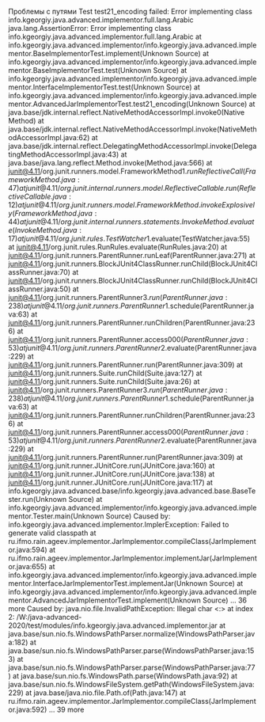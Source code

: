 Проблемы с путями
Test test21_encoding failed: Error implementing class info.kgeorgiy.java.advanced.implementor.full.lang.Arabic
java.lang.AssertionError: Error implementing class info.kgeorgiy.java.advanced.implementor.full.lang.Arabic
    at info.kgeorgiy.java.advanced.implementor/info.kgeorgiy.java.advanced.implementor.BaseImplementorTest.implement(Unknown Source)
    at info.kgeorgiy.java.advanced.implementor/info.kgeorgiy.java.advanced.implementor.BaseImplementorTest.test(Unknown Source)
    at info.kgeorgiy.java.advanced.implementor/info.kgeorgiy.java.advanced.implementor.InterfaceImplementorTest.test(Unknown Source)
    at info.kgeorgiy.java.advanced.implementor/info.kgeorgiy.java.advanced.implementor.AdvancedJarImplementorTest.test21_encoding(Unknown Source)
    at java.base/jdk.internal.reflect.NativeMethodAccessorImpl.invoke0(Native Method)
    at java.base/jdk.internal.reflect.NativeMethodAccessorImpl.invoke(NativeMethodAccessorImpl.java:62)
    at java.base/jdk.internal.reflect.DelegatingMethodAccessorImpl.invoke(DelegatingMethodAccessorImpl.java:43)
    at java.base/java.lang.reflect.Method.invoke(Method.java:566)
    at junit@4.11/org.junit.runners.model.FrameworkMethod$1.runReflectiveCall(FrameworkMethod.java:47)
    at junit@4.11/org.junit.internal.runners.model.ReflectiveCallable.run(ReflectiveCallable.java:12)
    at junit@4.11/org.junit.runners.model.FrameworkMethod.invokeExplosively(FrameworkMethod.java:44)
    at junit@4.11/org.junit.internal.runners.statements.InvokeMethod.evaluate(InvokeMethod.java:17)
    at junit@4.11/org.junit.rules.TestWatcher$1.evaluate(TestWatcher.java:55)
    at junit@4.11/org.junit.rules.RunRules.evaluate(RunRules.java:20)
    at junit@4.11/org.junit.runners.ParentRunner.runLeaf(ParentRunner.java:271)
    at junit@4.11/org.junit.runners.BlockJUnit4ClassRunner.runChild(BlockJUnit4ClassRunner.java:70)
    at junit@4.11/org.junit.runners.BlockJUnit4ClassRunner.runChild(BlockJUnit4ClassRunner.java:50)
    at junit@4.11/org.junit.runners.ParentRunner$3.run(ParentRunner.java:238)
    at junit@4.11/org.junit.runners.ParentRunner$1.schedule(ParentRunner.java:63)
    at junit@4.11/org.junit.runners.ParentRunner.runChildren(ParentRunner.java:236)
    at junit@4.11/org.junit.runners.ParentRunner.access$000(ParentRunner.java:53)
    at junit@4.11/org.junit.runners.ParentRunner$2.evaluate(ParentRunner.java:229)
    at junit@4.11/org.junit.runners.ParentRunner.run(ParentRunner.java:309)
    at junit@4.11/org.junit.runners.Suite.runChild(Suite.java:127)
    at junit@4.11/org.junit.runners.Suite.runChild(Suite.java:26)
    at junit@4.11/org.junit.runners.ParentRunner$3.run(ParentRunner.java:238)
    at junit@4.11/org.junit.runners.ParentRunner$1.schedule(ParentRunner.java:63)
    at junit@4.11/org.junit.runners.ParentRunner.runChildren(ParentRunner.java:236)
    at junit@4.11/org.junit.runners.ParentRunner.access$000(ParentRunner.java:53)
    at junit@4.11/org.junit.runners.ParentRunner$2.evaluate(ParentRunner.java:229)
    at junit@4.11/org.junit.runners.ParentRunner.run(ParentRunner.java:309)
    at junit@4.11/org.junit.runner.JUnitCore.run(JUnitCore.java:160)
    at junit@4.11/org.junit.runner.JUnitCore.run(JUnitCore.java:138)
    at junit@4.11/org.junit.runner.JUnitCore.run(JUnitCore.java:117)
    at info.kgeorgiy.java.advanced.base/info.kgeorgiy.java.advanced.base.BaseTester.run(Unknown Source)
    at info.kgeorgiy.java.advanced.implementor/info.kgeorgiy.java.advanced.implementor.Tester.main(Unknown Source)
Caused by: info.kgeorgiy.java.advanced.implementor.ImplerException: Failed to generate valid classpath
    at ru.ifmo.rain.ageev.implementor.JarImplementor.compileClass(JarImplementor.java:594)
    at ru.ifmo.rain.ageev.implementor.JarImplementor.implementJar(JarImplementor.java:655)
    at info.kgeorgiy.java.advanced.implementor/info.kgeorgiy.java.advanced.implementor.InterfaceJarImplementorTest.implementJar(Unknown Source)
    at info.kgeorgiy.java.advanced.implementor/info.kgeorgiy.java.advanced.implementor.AdvancedJarImplementorTest.implement(Unknown Source)
    ... 36 more
Caused by: java.nio.file.InvalidPathException: Illegal char <:> at index 2: /W:/java-advanced-2020/test/modules/info.kgeorgiy.java.advanced.implementor.jar
    at java.base/sun.nio.fs.WindowsPathParser.normalize(WindowsPathParser.java:182)
    at java.base/sun.nio.fs.WindowsPathParser.parse(WindowsPathParser.java:153)
    at java.base/sun.nio.fs.WindowsPathParser.parse(WindowsPathParser.java:77)
    at java.base/sun.nio.fs.WindowsPath.parse(WindowsPath.java:92)
    at java.base/sun.nio.fs.WindowsFileSystem.getPath(WindowsFileSystem.java:229)
    at java.base/java.nio.file.Path.of(Path.java:147)
    at ru.ifmo.rain.ageev.implementor.JarImplementor.compileClass(JarImplementor.java:592)
    ... 39 more
